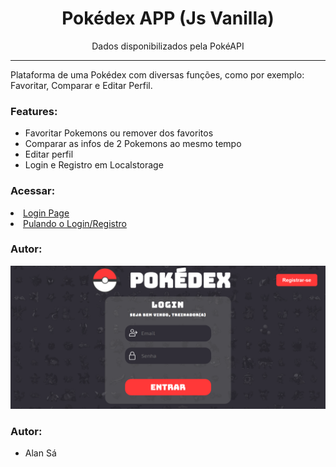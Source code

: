 <h1 align="center"> Pokédex APP (Js Vanilla) </h1>

<p align="center"> Dados disponibilizados pela PokéAPI</p>

<hr/>

<p> Plataforma de uma Pokédex com diversas funções, como por exemplo: Favoritar, Comparar e Editar Perfil. </p>

<h3> Features: </h3>

<ul>
  <li>Favoritar Pokemons ou remover dos favoritos</li>
  <li>Comparar as infos de 2 Pokemons ao mesmo tempo</li>
  <li>Editar perfil</li>
  <li>Login e Registro em Localstorage</li>
</ul>

<h3> Acessar:</h3>

<li><a href="https://az1nn.github.io/pokedex/login-page/index.html"> Login Page </a></li>
<li><a href="https://az1nn.github.io/pokedex/random-page/index.html"> Pulando o Login/Registro </a></li>

<h3>Autor:</h3>

![Screenshot](/docs/loginpage.png)

<h3>Autor:</h3>
<ul>
  <li>Alan Sá</li>
</ul>
